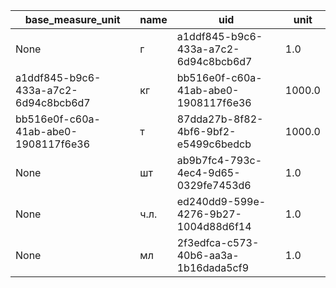 |base_measure_unit|name|uid|unit|
|-----------------|----|---|----|
|None|г|a1ddf845-b9c6-433a-a7c2-6d94c8bcb6d7|1.0|
|a1ddf845-b9c6-433a-a7c2-6d94c8bcb6d7|кг|bb516e0f-c60a-41ab-abe0-1908117f6e36|1000.0|
|bb516e0f-c60a-41ab-abe0-1908117f6e36|т|87dda27b-8f82-4bf6-9bf2-e5499c6bedcb|1000.0|
|None|шт|ab9b7fc4-793c-4ec4-9d65-0329fe7453d6|1.0|
|None|ч.л.|ed240dd9-599e-4276-9b27-1004d88d6f14|1.0|
|None|мл|2f3edfca-c573-40b6-aa3a-1b16dada5cf9|1.0|
